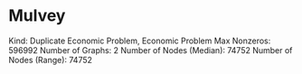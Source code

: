 # Mulvey

Kind: Duplicate Economic Problem, Economic Problem
Max Nonzeros: 596992
Number of Graphs: 2
Number of Nodes (Median): 74752
Number of Nodes (Range): 74752